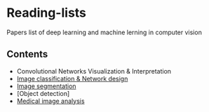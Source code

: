 # Reading-lists
Papers list of deep learning and machine lerning in computer vision
## Contents
* Convolutional Networks Visualization & Interpretation 
* [Image classification & Network design](https://github.com/Zakiyi/Paper-lists/blob/master/image%20classification.md)
* [Image segmentation](https://github.com/Zakiyi/Paper-lists/blob/master/semantic%20segmentation.md)
* [Object detection]
* [Medical image analysis](https://github.com/Zakiyi/Paper-lists/blob/master/medical%20image%20analysis.md)

